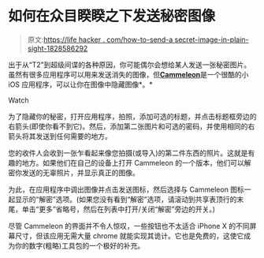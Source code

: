 # 如何在众目睽睽之下发送秘密图像

> 原文:[https://life hacker . com/how-to-send-a secret-image-in-plain-sight-1828586292](https://lifehacker.com/how-to-send-a-secret-image-in-plain-sight-1828586292)

出于从“T2”到超级间谍的各种原因，你可能偶尔会想给某人发送一张秘密图片。虽然有很多应用程序可以用来发送消失的图像，但[**Cammeleon**](https://itunes.apple.com/app/id1399892809)是一个很酷的小 iOS 应用程序，可以让你在图像中隐藏图像*。*

Watch

为了隐藏你的秘密，打开应用程序，拍照，添加可选的标题，并点击标题框旁边的右箭头(即使你看不到它)。然后，添加第二张图片和可选的密码，并使用相同的右箭头将其发送到任何需要的地方。

您的收件人会收到一张乍看起来像您拍摄(或导入)的第二件东西的照片。这就是有趣的地方。如果他们在自己的设备上打开 Cammeleon 的一个版本，他们可以解密你发送的无辜照片，并显示真正的图像。

为此，在应用程序中调出图像并点击发送图标，然后选择与 Cammeleon 图标一起显示的“解密”选项。(如果您没有看到“解密”选项，请滚动到共享表顶行的末尾，单击“更多”省略号，然后在列表中打开/关闭“解密”旁边的开关。)

尽管 Cammeleon 的界面并不令人惊叹，一些按钮也不太适合 iPhone X 的不同屏幕尺寸，但该应用无需大量 chrome 就能实现其诡计。它也是免费的，这使它成为你的数字(粗略)工具包的一个极好的补充。